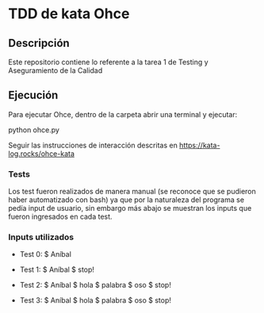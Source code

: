 # TDD de kata Ohce

## Descripción

Este repositorio contiene lo referente a la tarea 1 de Testing y Aseguramiento de la Calidad

## Ejecución

Para ejecutar Ohce, dentro de la carpeta abrir una terminal y ejecutar:

python ohce.py

Seguir las instrucciones de interacción descritas en https://kata-log.rocks/ohce-kata

### Tests

Los test fueron realizados de manera manual (se reconoce que se pudieron haber automatizado con bash) ya que por la naturaleza del programa se pedía input de usuario, sin embargo más abajo se muestran los inputs que fueron ingresados en cada test.

### Inputs utilizados

- Test 0:
  $ Aníbal

- Test 1:
  $ Aníbal
  $ stop!

- Test 2:
  $ Aníbal
  $ hola
  $ palabra
  $ oso
  $ stop!

- Test 3:
  $ Aníbal
  $ hola
  $ palabra
  $ oso
  $ stop!
